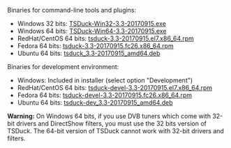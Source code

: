 Binaries for command-line tools and plugins:
* Windows 32 bits: [TSDuck-Win32-3.3-20170915.exe](https://github.com/tsduck/tsduck/releases/download/v3.3-20170915/TSDuck-Win32-3.3-20170915.exe)
* Windows 64 bits: [TSDuck-Win64-3.3-20170915.exe](https://github.com/tsduck/tsduck/releases/download/v3.3-20170915/TSDuck-Win64-3.3-20170915.exe)
* RedHat/CentOS 64 bits: [tsduck-3.3-20170915.el7.x86_64.rpm](https://github.com/tsduck/tsduck/releases/download/v3.3-20170915/tsduck-3.3-20170915.el7.x86_64.rpm)
* Fedora 64 bits: [tsduck-3.3-20170915.fc26.x86_64.rpm](https://github.com/tsduck/tsduck/releases/download/v3.3-20170915/tsduck-3.3-20170915.fc26.x86_64.rpm)
* Ubuntu 64 bits: [tsduck_3.3-20170915_amd64.deb](https://github.com/tsduck/tsduck/releases/download/v3.3-20170915/tsduck_3.3-20170915_amd64.deb)

Binaries for development environment:
* Windows: Included in installer (select option "Development")
* RedHat/CentOS 64 bits: [tsduck-devel-3.3-20170915.el7.x86_64.rpm](https://github.com/tsduck/tsduck/releases/download/v3.3-20170915/tsduck-devel-3.3-20170915.el7.x86_64.rpm)
* Fedora 64 bits: [tsduck-devel-3.3-20170915.fc26.x86_64.rpm](https://github.com/tsduck/tsduck/releases/download/v3.3-20170915/tsduck-devel-3.3-20170915.fc26.x86_64.rpm)
* Ubuntu 64 bits: [tsduck-dev_3.3-20170915_amd64.deb](https://github.com/tsduck/tsduck/releases/download/v3.3-20170915/tsduck-dev_3.3-20170915_amd64.deb)

**Warning:** On Windows 64 bits, if you use DVB tuners which come with 32-bit drivers and DirectShow filters, you must use the 32 bits version of TSDuck. The 64-bit version of TSDuck cannot work with 32-bit drivers and filters.
